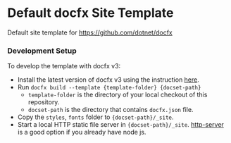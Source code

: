 # Default docfx Site Template

Default site template for https://github.com/dotnet/docfx

### Development Setup

To develop the template with docfx v3:
- Install the latest version of docfx v3 using the instruction [here](https://github.com/dotnet/docfx/tree/v3#getting-started).
- Run `docfx build --template {template-folder} {docset-path}`
    - `template-folder` is the directory of your local checkout of this repository.
    - `docset-path` is the directory that contains `docfx.json` file.
- Copy the `styles`, `fonts` folder to `{docset-path}/_site`.
- Start a local HTTP static file server in `{docset-path}/_site`. [http-server](https://stackoverflow.com/questions/16333790/node-js-quick-file-server-static-files-over-http) is a good option if you already have node js.